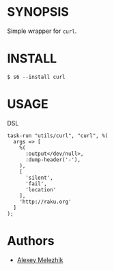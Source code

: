 # SYNOPSIS

Simple wrapper for `curl`.

# INSTALL

    $ s6 --install curl

# USAGE

DSL

    task-run "utils/curl", "curl", %(
      args => [
        %( 
          :output</dev/null>,
          :dump-header('-'),
        ),
        [
          'silent',
          'fail',
          'location'
        ],
        'http://raku.org'
      ]
    );

# Authors

* [Alexey Melezhik](https://github.com/melezhik/)
